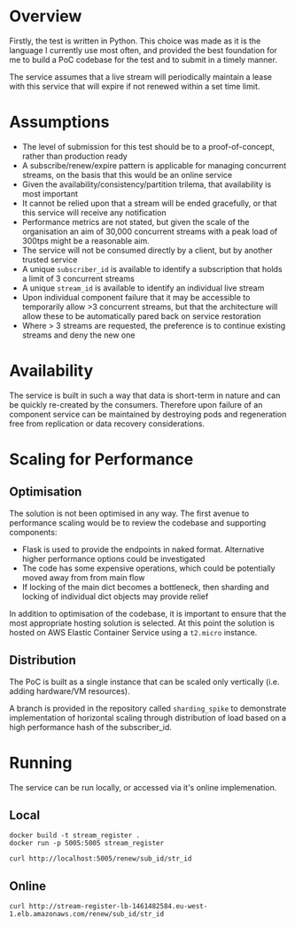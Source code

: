 # Overview

Firstly, the test is written in Python.  This choice was made as it is the language I currently use most often, and provided the best foundation for me to build a PoC codebase for the test and to submit in a timely manner.

The service assumes that a live stream will periodically maintain a lease with this service that will expire if not renewed within a set time limit.


# Assumptions

* The level of submission for this test should be to a proof-of-concept, rather than production ready
* A subscribe/renew/expire pattern is applicable for managing concurrent streams, on the basis that this would be an online service
* Given the availability/consistency/partition trilema, that availability is most important
* It cannot be relied upon that a stream will be ended gracefully, or that this service will receive any notification
* Performance metrics are not stated, but given the scale of the organisation an aim of 30,000 concurrent streams with a peak load of 300tps might be a reasonable aim.
* The service will not be consumed directly by a client, but by another trusted service
* A unique `subscriber_id` is available to identify a subscription that holds a limit of 3 concurrent streams
* A unique `stream_id` is available to identify an individual live stream
* Upon individual component failure that it may be accessible to temporarily allow >3 concurrent streams, but that the architecture will allow these to be automatically pared back on service restoration
* Where > 3 streams are requested, the preference is to continue existing streams and deny the new one


# Availability

The service is built in such a way that data is short-term in nature and can be quickly re-created by the consumers.  Therefore upon failure of an component service can be maintained by destroying pods and regeneration free from replication or data recovery considerations.


# Scaling for Performance

## Optimisation

The solution is not been optimised in any way.  The first avenue to performance scaling would be to review the codebase and supporting components:

* Flask is used to provide the endpoints in naked format.  Alternative higher performance options could be investigated
* The code has some expensive operations, which could be potentially moved away from from main flow
* If locking of the main dict becomes a bottleneck, then sharding and locking of individual dict objects may provide relief

In addition to optimisation of the codebase, it is important to ensure that the most appropriate hosting solution is selected.  At this point the solution is hosted on AWS Elastic Container Service using a `t2.micro` instance.


## Distribution

The PoC is built as a single instance that can be scaled only vertically (i.e. adding hardware/VM resources).

A branch is provided in the repository called `sharding_spike` to demonstrate implementation of horizontal scaling through distribution of load based on a high performance hash of the subscriber_id.


# Running

The service can be run locally, or accessed via it's online implemenation.

## Local

````
docker build -t stream_register .
docker run -p 5005:5005 stream_register

curl http://localhost:5005/renew/sub_id/str_id
````

## Online

````
curl http://stream-register-lb-1461482584.eu-west-1.elb.amazonaws.com/renew/sub_id/str_id
````
